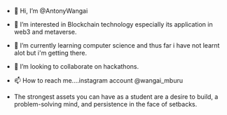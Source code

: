 - 👋 Hi, I’m @AntonyWangai
- 👀 I’m interested in Blockchain technology especially its application in web3 and metaverse.
- 🌱 I’m currently learning computer science and thus far i have not learnt alot but i'm getting there.
- 💞️ I’m looking to collaborate on hackathons.
- 📫 How to reach me....instagram account @wangai_mburu

- The strongest assets you can have as a student are a desire to build, a problem-solving mind, and persistence in the face of setbacks.

<!---
AntonyWangai/AntonyWangai is a ✨ special ✨ repository because its `README.md` (this file) appears on your GitHub profile.
You can click the Preview link to take a look at your changes.
--->

